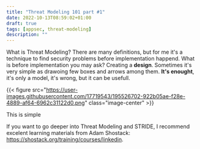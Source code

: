 ```yaml
---
title: "Threat Modeling 101 part #1"
date: 2022-10-13T08:59:02+01:00
draft: true
tags: [appsec, threat-modeling]
description: ""
---
```


What is Threat Modeling? There are many definitions, but for me it's a technique to find security problems before implementation happend. What is before implementation you may ask? Creating a **design**. Sometimes it's very simple as drawoing few boxes and arrows among them. **It's enought**, it's only a model, it's wrong, but it can be usefull. 

{{< figure src="https://user-images.githubusercontent.com/17719543/195526702-922b05ae-f28e-4889-af64-6962c31122d0.png" class="image-center" >}}

This is simple













If you want to go deeper into Threat Modeling and STRIDE, I recommend excelent learning materials from Adam Shostack: https://shostack.org/training/courses/linkedin.

